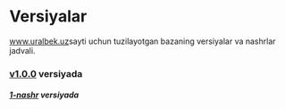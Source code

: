 # Versiyalar
<a href="https://uralbek.netlify.app/">www.uralbek.uz</a>sayti uchun tuzilayotgan bazaning versiyalar va nashrlar jadvali.

<h3><a href="https://v1-0-0.netlify.app/">v1.0.0</a> versiyada</h3>

<h5><a href="https://v1-0-0.netlify.app/">1-nashr</a> versiyada</h5>







